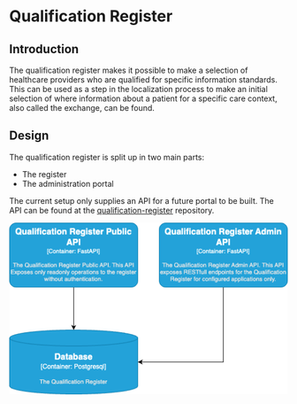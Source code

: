 # Qualification Register

## Introduction

The qualification register makes it possible to make a selection of healthcare providers
who are qualified for specific information standards. This can be used as a step in the
localization process to make an initial selection of where information about a patient
for a specific care context, also called the exchange, can be found.

## Design

The qualification register is split up in two main parts:
- The register
- The administration portal

The current setup only supplies an API for a future portal to be built. 
The API can be found at the
[qualification-register](https://github.com/minvws/nl-irealisatie-zmodules-qualification-register)
repository.

![alt text](assets/qualification-setup.png "Title")
